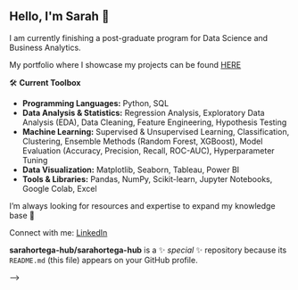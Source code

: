 ## Hello, I'm Sarah 👋 
I am currently finishing a post-graduate program for Data Science and Business Analytics.

My portfolio where I showcase my projects can be found [HERE](xx)

🛠️ **Current Toolbox**
- **Programming Languages:** Python, SQL
- **Data Analysis & Statistics:** Regression Analysis, Exploratory Data Analysis (EDA), Data Cleaning, Feature Engineering, Hypothesis Testing
- **Machine Learning:** Supervised & Unsupervised Learning, Classification, Clustering, Ensemble Methods (Random Forest, XGBoost), Model Evaluation (Accuracy, Precision, Recall, ROC-AUC), Hyperparameter Tuning
- **Data Visualization:** Matplotlib, Seaborn, Tableau, Power BI
- **Tools & Libraries:** Pandas, NumPy, Scikit-learn, Jupyter Notebooks, Google Colab, Excel

I’m always looking for resources and expertise to expand my knowledge base 🔎

Connect with me: [LinkedIn](https://www.linkedin.com/in/sarah-ortega-b60150165/)

**sarahortega-hub/sarahortega-hub** is a ✨ _special_ ✨ repository because its `README.md` (this file) appears on your GitHub profile.


-->
